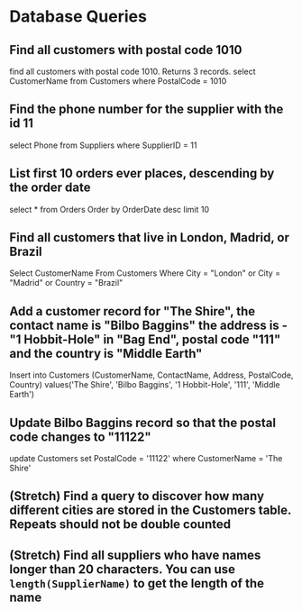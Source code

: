 # Database Queries

## Find all customers with postal code 1010

find all customers with postal code 1010. Returns 3 records.
select CustomerName
from Customers
where PostalCode = 1010

## Find the phone number for the supplier with the id 11

select Phone
from Suppliers
where SupplierID = 11

## List first 10 orders ever places, descending by the order date

select *
from Orders
Order by OrderDate 
desc
limit 10

## Find all customers that live in London, Madrid, or Brazil

Select CustomerName
From Customers
Where City = "London" or City = "Madrid" or Country = "Brazil" 

## Add a customer record for "The Shire", the contact name is "Bilbo Baggins" the address is -"1 Hobbit-Hole" in "Bag End", postal code "111" and the country is "Middle Earth"
Insert into Customers (CustomerName, ContactName, Address, PostalCode, Country)
values('The Shire', 'Bilbo Baggins', '1 Hobbit-Hole', '111', 'Middle Earth')


## Update Bilbo Baggins record so that the postal code changes to "11122"
update Customers
set PostalCode = '11122'
where CustomerName = 'The Shire'

## (Stretch) Find a query to discover how many different cities are stored in the Customers table. Repeats should not be double counted

## (Stretch) Find all suppliers who have names longer than 20 characters. You can use `length(SupplierName)` to get the length of the name

